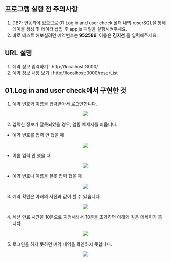 ## 프로그램 실행 전 주의사항
1. DB가 연동되어 있으므로 01.Log in and user check 폴더 내의 reserSQL을 통해 테이블 생성 및 데이터 삽입 후 app.js 파일을 실행시켜주세요.
2. 바로 테스트 해보실려면 예약번호는 **952589**, 이름은 **김지선** 을 입력해주세요.

## URL 설명
1. 예약 정보 입력하기 : http://localhost:3000/
2. 예약 정보 내용 보기 : http://localhost:3000/reserList

## 01.Log in and user check에서 구현한 것
1. 예약 번호와 이름을 입력받아서 로그인합니다.
<p align="center"><img src="https://devwebdata2020.s3.ap-northeast-2.amazonaws.com/markdown/reser01/input.png"></p>

2. 입력한 정보가 잘못되었을 경우, 알림 메세지를 띄웁니다.
  - 예약 번호를 입력 안 했을 때
  <p align="center"><img src="https://devwebdata2020.s3.ap-northeast-2.amazonaws.com/markdown/reser01/number.png"></p>
  
  - 이름 입력 안 했을 때
  <p align="center"><img src="https://devwebdata2020.s3.ap-northeast-2.amazonaws.com/markdown/reser01/name.png"></p>
  
  - 예약 번호나 이름을 잘못 입력 했을 때
  <p align="center"><img src="https://devwebdata2020.s3.ap-northeast-2.amazonaws.com/markdown/reser01/noperson.png"></p>

3. 예약 확인은 아래의 사진과 같이 할 수 있습니다.
 <p align="center"><img src="https://devwebdata2020.s3.ap-northeast-2.amazonaws.com/markdown/reser01/check.png"></p>

4. 세션 만료 시간을 10분으로 지정해놔서 10분을 초과하면 아래와 같은 메세지가 뜹니다.
<p align="center"><img src="https://devwebdata2020.s3.ap-northeast-2.amazonaws.com/markdown/reser01/over.png"></p>

5. 로그인을 하지 못하면 예약 내역을 확인하지 못합니다.
<p align="center"><img src="https://devwebdata2020.s3.ap-northeast-2.amazonaws.com/markdown/reser01/accessno.png"></p>
